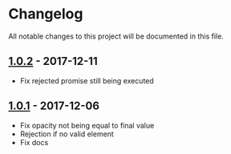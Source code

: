 # Changelog
All notable changes to this project will be documented in this file.

## [1.0.2] - 2017-12-11
- Fix rejected promise still being executed

## [1.0.1] - 2017-12-06
- Fix opacity not being equal to final value
- Rejection if no valid element
- Fix docs

[1.0.1]: https://github.com/Oliv/fade-promise/compare/1.0.0...1.0.1
[1.0.2]: https://github.com/Oliv/fade-promise/compare/1.0.1...1.0.2

